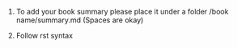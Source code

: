 1. To add your book summary please place it under a folder
/book name/summary.md
(Spaces are okay)

2. Follow rst syntax 
